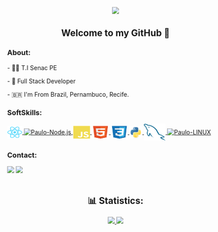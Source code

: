 <div align = "center">
  <a href="https://github.com/paulocesargit">
    <img height = "140px" src = "https://user-images.githubusercontent.com/92947069/183311882-d6cec5b0-18e8-48cf-a551-098f295fbce5.gif">
  </a>
</div>
<div align="center">
 <h2>Welcome to my GitHub 🚀</h2>
 <div align="left">
 
 <div style="display: inline_block">
   <h3> About: </h3>
   <p>- 👨‍💻 T.I Senac PE </p>
  <a href="https://portfolio.djalmahenry.com/">
   </a
   <p>- 💼 Full Stack Developer </p>
   <p>- 🇧🇷  I'm From Brazil, Pernambuco, Recife.</p>
 </div>

 <div style="display: inline_block">
  <h3> SoftSkills: </h3>
  <a href="https://github.com/paulocesargit">
   <img align="center" alt="Paulo-React" height="30" width="35" src="https://raw.githubusercontent.com/devicons/devicon/master/icons/react/react-original.svg">
   <img align="center" alt="Paulo-Node.js" height="30" width="30" src="https://cdn.worldvectorlogo.com/logos/nodejs-icon.svg">
   <img align="center" alt="Paulo-JS" height="30" width="40" src="https://raw.githubusercontent.com/devicons/devicon/master/icons/javascript/javascript-plain.svg">
   <img align="center" alt="Paulo-HTML" height="30" width="40" src="https://raw.githubusercontent.com/devicons/devicon/master/icons/html5/html5-original.svg">
   <img align="center" alt="Paulo-CSS" height="30" width="40" src="https://raw.githubusercontent.com/devicons/devicon/master/icons/css3/css3-original.svg">
   <img align="center" alt="Paulo-Python" height="30" width="30" src="https://raw.githubusercontent.com/devicons/devicon/master/icons/python/python-original.svg">
   <img align="Center" alt="Paulo-MYSQL" height="40" width="50" src="https://raw.githubusercontent.com/devicons/devicon/master/icons/mysql/mysql-original.svg">
   <img align="Center" alt="Paulo-LINUX" height="40" width="50" src="https://cdn.jsdelivr.net/gh/devicons/devicon/icons/linux/linux-original.svg">  
  </a>
 </div> 
 
<div style="display: inline_block">
  <h3> Contact: </h3>
  <a href="https://www.linkedin.com/in/paulocesar22?lipi=urn%3Ali%3Apage%3Ad_flagship3_profile_view_base_contact_details%3B5aMiUGg%2BRLiH2mmGQC7vvw%3D%3D" target="_blank"><img src="https://img.shields.io/badge/-LinkedIn-%230077B5?style=for-the-badge&logo=linkedin&logoColor=white" target="_blank"></a> 
  <a href = "mailto: paulocesardev01@gmail.com"><img src="https://img.shields.io/badge/-email-%23333?style=for-the-badge&logo=gmail&logoColor=white" target="_blank"></a>
</div>
</div>

<div style="display: inline_block" align="center"><br>
  <h2> 📊 Statistics: </h2>
  <a href="https://github.com/paulocesargit">
    <img height="180em" src="https://github-readme-stats.vercel.app/api/top-langs/?username=paulocesargit&layout=compact&langs_count=16&theme=dracula"/>
    <img height="180em" src="https://github-readme-stats.vercel.app/api?username=paulocesargit&show_icons=true&theme=dracula&include_all_commits=true&count_private=true"/>
   
  </a>
 </div>
</div>
